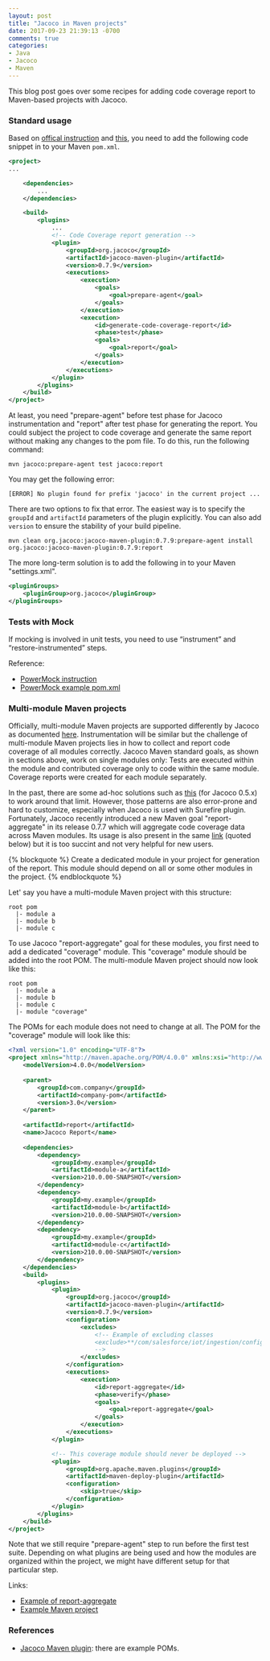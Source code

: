 ```yaml
---
layout: post
title: "Jacoco in Maven projects"
date: 2017-09-23 21:39:13 -0700
comments: true
categories: 
- Java
- Jacoco
- Maven
---
```


This blog post goes over some recipes for adding code coverage report to Maven-based projects with Jacoco.

<!--more-->

### Standard usage

Based on [offical instruction](http://www.eclemma.org/jacoco/trunk/doc/maven.html) and [this](https://stackoverflow.com/questions/36199422/maven-unit-test-code-coverage), you need to add the following code snippet in to your Maven `pom.xml`.

``` xml Jacoco usage (typical Maven project)
<project>
...

    <dependencies>
        ...
    </dependencies>

    <build>
        <plugins>
            ...
            <!-- Code Coverage report generation -->
            <plugin>
                <groupId>org.jacoco</groupId>
                <artifactId>jacoco-maven-plugin</artifactId>
                <version>0.7.9</version>
                <executions>
                    <execution>
                        <goals>
                            <goal>prepare-agent</goal>
                        </goals>
                    </execution>
                    <execution>
                        <id>generate-code-coverage-report</id>
                        <phase>test</phase>
                        <goals>
                            <goal>report</goal>
                        </goals>
                    </execution>
                </executions>
            </plugin>
        </plugins>
    </build>
</project>
```

At least, you need "prepare-agent" before test phase for Jacoco instrumentation and "report" after test phase for generating the report.
You could subject the project to code coverage and generate the same report without making any changes to the pom file. 
To do this, run the following command:

``` plain Jacoco from Maven command-line
mvn jacoco:prepare-agent test jacoco:report
```

You may get the following error:

``` plain
[ERROR] No plugin found for prefix 'jacoco' in the current project ...
```

There are two options to fix that error. 
The easiest way is to specify the `groupId` and `artifactId` parameters of the plugin explicitly.
You can also add `version` to ensure the stability of your build pipeline.

``` plain
mvn clean org.jacoco:jacoco-maven-plugin:0.7.9:prepare-agent install org.jacoco:jacoco-maven-plugin:0.7.9:report
```

The more long-term solution is to add the following in to your Maven "settings.xml".

``` xml Maven settings
<pluginGroups>
    <pluginGroup>org.jacoco</pluginGroup>
</pluginGroups>
```

### Tests with Mock

If mocking is involved in unit tests, you need to use “instrument” and “restore-instrumented” steps.

Reference:

* [PowerMock instruction](https://github.com/powermock/powermock/wiki/Code-coverage-with-JaCoCo)
* [PowerMock example pom.xml](https://github.com/powermock/powermock-examples-maven/blob/master/jacoco-offline/pom.xml)

### Multi-module Maven projects

Officially, multi-module Maven projects are supported differently by Jacoco as documented [here](https://github.com/jacoco/jacoco/wiki/MavenMultiModule).
Instrumentation will be similar but the challenge of multi-module Maven projects lies in how to collect and report code coverage of all modules correctly.
Jacoco Maven standard goals, as shown in sections above, work on single modules only: Tests are executed within the module and contributed coverage only to code within the same module.
Coverage reports were created for each module separately.

In the past, there are some ad-hoc solutions such as [this](https://dzone.com/articles/jacoco-maven-multi-module) (for Jacoco 0.5.x) to work around that limit.
However, those patterns are also error-prone and hard to customize, especially when Jacoco is used with Surefire plugin.
Fortunately, Jacoco recently introduced a new Maven goal "report-aggregate" in its release 0.7.7 which will aggregate code coverage data across Maven modules.
Its usage is also present in the same [link](https://github.com/jacoco/jacoco/wiki/MavenMultiModule) (quoted below) but it is too succint and not very helpful for new users.

{% blockquote %}
Create a dedicated module in your project for generation of the report. This module should depend on all or some other modules in the project.
{% endblockquote %}

Let' say you have a multi-module Maven project with this structure:

``` plain Multi-module Maven project
root pom
  |- module a
  |- module b
  |- module c
```

To use Jacoco "report-aggregate" goal for these modules, you first need to add a dedicated "coverage" module.
This "coverage" module should be added into the root POM.
The multi-module Maven project should now look like this:

``` plain Multi-module Maven project with aggregate coverage module
root pom
  |- module a
  |- module b
  |- module c
  |- module "coverage"
```

The POMs for each module does not need to change at all.
The POM for the "coverage" module will look like this:

``` xml Maven pom.xml for coverage module
<?xml version="1.0" encoding="UTF-8"?>
<project xmlns="http://maven.apache.org/POM/4.0.0" xmlns:xsi="http://www.w3.org/2001/XMLSchema-instance" xsi:schemaLocation="http://maven.apache.org/POM/4.0.0 http://maven.apache.org/xsd/maven-4.0.0.xsd">
    <modelVersion>4.0.0</modelVersion>
    
    <parent>
        <groupId>com.company</groupId>
        <artifactId>company-pom</artifactId>
        <version>3.0</version>
    </parent>
    
    <artifactId>report</artifactId>
    <name>Jacoco Report</name>
    
    <dependencies>
        <dependency>
            <groupId>my.example</groupId>
            <artifactId>module-a</artifactId>
            <version>210.0.00-SNAPSHOT</version>
        </dependency>
        <dependency>
            <groupId>my.example</groupId>
            <artifactId>module-b</artifactId>
            <version>210.0.00-SNAPSHOT</version>
        </dependency>
        <dependency>
            <groupId>my.example</groupId>
            <artifactId>module-c</artifactId>
            <version>210.0.00-SNAPSHOT</version>
        </dependency>
    </dependencies>
    <build>
        <plugins>
            <plugin>
                <groupId>org.jacoco</groupId>
                <artifactId>jacoco-maven-plugin</artifactId>
                <version>0.7.9</version>
                <configuration>
                    <excludes>
                        <!-- Example of excluding classes 
                        <exclude>**/com/salesforce/iot/ingestion/config/AutoConfiguration.class</exclude>
                        -->
                    </excludes>
                </configuration>
                <executions>
                    <execution>
                        <id>report-aggregate</id>
                        <phase>verify</phase>
                        <goals>
                            <goal>report-aggregate</goal>
                        </goals>
                    </execution>
                </executions>
            </plugin>

            <!-- This coverage module should never be deployed -->
            <plugin>
                <groupId>org.apache.maven.plugins</groupId>
                <artifactId>maven-deploy-plugin</artifactId>
                <configuration>
                    <skip>true</skip>
                </configuration>
            </plugin>
        </plugins>
    </build>
</project>
```

Note that we still require "prepare-agent" step to run before the first test suite.
Depending on what plugins are being used and how the modules are organized within the project, we might have different setup for that particular step.

Links:

* [Example of report-aggregate](https://stackoverflow.com/questions/13031219/how-to-configure-multi-module-maven-sonar-jacoco-to-give-merged-coverage-rep/37871210#37871210)
* [Example Maven project](https://github.com/jacoco/jacoco/tree/master/jacoco-maven-plugin.test/it/it-report-aggregate)

### References

* [Jacoco Maven plugin](http://www.jacoco.org/jacoco/trunk/doc/maven.html): there are example POMs.

<!--
* [Cross-module reporting](https://stackoverflow.com/questions/41885772/jacoco-simple-integration-test-solution/41901853#41901853)
-->